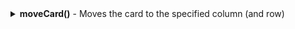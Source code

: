 <details>
<summary markdown="span"> <b>moveCard()</b> - Moves the card to the specified column (and row)</summary>

### Usage

```
moveCard: ({
	id: string,
	colId: string,
	rowId: string,
	overCardId: string
}) => void;
```

### Parameters

- `id: string` - the **ID** of the card that is moved
- `colId: string` - the **ID** of the target column the card is placed
- `rowId: string` - the **ID** of the target row the card is placed
- `overCardId: string` - the **ID** of the card, before which the new card is placed  

### Example

```jsx
// move the card with an "1" ID
// the item will be placed in the "inprogress" column and "feature" row,  before the card with "8" ID
kanban.moveCard({
	id: 1,
	colId: "inprogress",
	rowId: "feature",
	overCardId: 8
});
```
</details>
